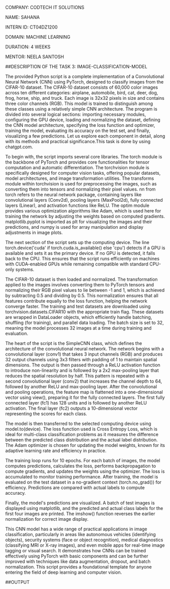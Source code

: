 COMPANY: CODTECH IT SOLUTIONS

NAME: SAHANA

INTERN ID: CT04DZ1200

DOMAIN: MACHINE LEARNING

DURATION: 4 WEEKS

MENTOR: NEELA SANTOSH

##DESCRIPTION OF THE TASK 3: IMAGE-CLASSIFICATION-MODEL

The provided Python script is a complete implementation of a Convolutional Neural Network (CNN) using PyTorch, designed to classify images from the CIFAR-10 dataset. The CIFAR-10 dataset consists of 60,000 color images across ten different categories: airplane, automobile, bird, cat, deer, dog, frog, horse, ship, and truck. Each image is 32x32 pixels in size and contains three color channels (RGB). This model is trained to distinguish among these classes using a relatively simple CNN architecture. The program is divided into several logical sections: importing necessary modules, configuring the GPU device, loading and normalizing the dataset, defining the CNN model architecture, specifying the loss function and optimizer, training the model, evaluating its accuracy on the test set, and finally, visualizing a few predictions. Let us explore each component in detail, along with its methods and practical significance.This task is done by using chatgpt.com. 

To begin with, the script imports several core libraries. The torch module is the backbone of PyTorch and provides core functionalities for tensor computation and automatic differentiation. The torchvision module is specifically designed for computer vision tasks, offering popular datasets, model architectures, and image transformation utilities. The transforms module within torchvision is used for preprocessing the images, such as converting them into tensors and normalizing their pixel values. nn from torch refers to the neural network package, containing layers like convolutional layers (Conv2d), pooling layers (MaxPool2d), fully connected layers (Linear), and activation functions like ReLU. The optim module provides various optimization algorithms like Adam, which is used here for training the network by adjusting 
the weights based on computed gradients. matplotlib.pyplot is imported as plt for visualizing the images and their predictions, and numpy is used for array manipulation and display adjustments in image plots.

The next section of the script sets up the computing device. The line torch.device('cuda' if torch.cuda.is_available() else 'cpu') detects if a GPU is available and sets it as the primary device. If no GPU is detected, it falls back to the CPU. This ensures that the script runs efficiently on machines with CUDA-enabled GPUs while remaining compatible with standard CPU-only systems.

The CIFAR-10 dataset is then loaded and normalized. The transformation applied to the images involves converting them to PyTorch tensors and normalizing their RGB pixel values to lie between -1 and 1, which 
is achieved by subtracting 0.5 and dividing by 0.5. This normalization ensures that all features contribute equally to the loss function, helping the network converge faster. The training and test datasets 
are downloaded using torchvision.datasets.CIFAR10 with the appropriate train flag. These datasets are wrapped in DataLoader objects, which efficiently handle batching, shuffling (for training), and parallel 
data loading. The batch size is set to 32, meaning the model processes 32 images at a time during training and evaluation.

The heart of the script is the SimpleCNN class, which defines the architecture of the convolutional neural network. The network begins with a convolutional layer (conv1) that takes 3 input channels (RGB) and produces 32 output channels using 3x3 filters with padding of 1 to maintain spatial dimensions. The output is then passed through a ReLU activation function to introduce non-linearity and is followed by a 2x2 
max-pooling layer that reduces the spatial resolution by half. This pattern is repeated with a second convolutional layer (conv2) that increases the channel depth to 64, followed by another ReLU and max-pooling layer. After the convolutional and pooling operations, the feature map is flattened into a one-dimensional vector using view(), preparing it for the fully connected layers. The first fully connected layer (fc1) has 128 units and is followed by another ReLU activation. The final layer (fc2) outputs a 10-dimensional vector representing the scores for each class.

The model is then transferred to the selected computing device using model.to(device). The loss function used is Cross Entropy Loss, which is ideal for multi-class classification problems as it measures the difference between the predicted class distribution and the actual label distribution. The Adam optimizer is chosen for updating the model weights, known for its adaptive learning rate and efficiency in practice.

The training loop runs for 10 epochs. For each batch of images, the model computes predictions, calculates the loss, performs backpropagation to compute gradients, and updates the weights using the optimizer.
The loss is accumulated to monitor training performance. After training, the model is evaluated on the test dataset in a no-gradient context (torch.no_grad()) for efficiency. Predictions are compared with actual labels to compute accuracy.

Finally, the model's predictions are visualized. A batch of test images is displayed using matplotlib, and the predicted and actual class labels for the first four images are printed. The imshow() function reverses the earlier normalization for correct image display.

This CNN model has a wide range of practical applications in image classification, particularly in areas like autonomous vehicles (identifying objects), security systems (face or object recognition), medical diagnostics (classifying MRI or X-ray images), and even mobile apps for real-time image tagging or visual search. It demonstrates how CNNs can be trained effectively using PyTorch with basic components and can
be further improved with techniques like data augmentation, dropout, and batch normalization. This script provides a foundational template for anyone entering the field of deep learning and computer vision.

##OUTPUT

